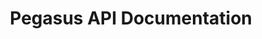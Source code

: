 ---
title: Pegasus API Documentation

language_tabs:
  - shell : cURL
  - php : PHP
  - javascript : Javascript

toc_footers:
  - <a href='https://github.com/dctdevelop/pegasus'>Github</a>
  - <a href='https://pegasus1.pegasusgateway.com/api-static/docs'>API Reference</a>

includes:
  - intro.md
  - information.md
  - authentication.md
  - entities.md
  - rawdata.md
  - counters.md
  - trips.md
  - routes.md
  - automation.md
  - geofences.md
  - reports.md
  - accessories.md
  - labels.md
  - remote_control.md
  - forwarders.md
  - live.md
  - upload_data.md
  - reversegeo.md
  - master_fields_list.md
  - examples.md


search: true
code_clipboard: true
---